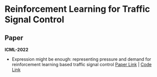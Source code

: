 # Reinforcement Learning for Traffic Signal Control

## Paper

**ICML-2022**
- Expression might be enough: representing pressure and demand for reinforcement learning based traffic signal control [Paper Link](https://proceedings.mlr.press/v162/zhang22ah/zhang22ah.pdf) | [Code Link](https://github.com/AdvancedAI-ComplexSystem/SmartCity/tree/main/Advanced_XLight)

